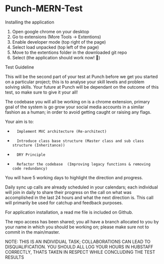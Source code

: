 # Punch-MERN-Test



Installing the application

1. Open google chrome on your desktop
2. Go to extensions (More Tools -> Extentions)
3. Enable developer mode (top right of the page)
4. Select load unpacked (top left of the page)
5. Move to the extentions folder in the downloaded git repo
6. Select (the application should work now! 🥳)

Test Guideline

This will be the second part of your test at Punch before we get you started on a particular project; this is to analyse your skill levels and problem solving skills. Your future at Punch will be dependant on the outcome of this test, so make sure to give it your all!

The codebase you will all be working on is a chrome extension, primary goal of the system is go grow your social media accounts in a similar fashion as a human; in order to avoid getting caught or raising any flags.

Your aim is to:
* 		Implement MVC architecture (Re-architect)
* 		Introduce class base structure (Master class and sub class structure (Inheritance))
* 		DRY Principle
* 		Refactor the codebase  (Improving legacy functions & removing code redundancy)

You will have 5 working days to highlight the direction and progress.

Daily sync up calls are already scheduled in your calendars; each individual will join in daily to share their progress on the call on what was accomplished in the last 24 hours and what the next direction is. This call will primarily be used for catchup and feedback purposes.

For application installation, a read me file is included on Github.

The repo access has been shared; you all have a branch allocated to you by your name in which you should be working on; please make sure not to commit in the main/master.

NOTE: 
THIS IS AN INDIVIDUAL TASK; COLLABORATIONS CAN LEAD TO DISQUALIFICATION.
YOU SHOULD ALL LOG YOUR HOURS IN HUBSTAFF CORRECTLY, THATS TAKEN IN RESPECT WHILE CONCLUDING THE TEST RESULTS

